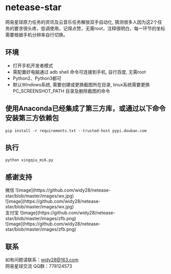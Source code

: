 # netease-star
网易星球原力任务的资讯及云音乐任务解放双手自动化, 猜测很多人因为这2个任务的要求很头疼，低调使用，记得点赞，无需root，注释很明白，每一环节的坐标需要根据手机分辨率自行切换。

## 环境
* 打开手机开发者模式
* 需配置好电脑通过 adb shell 命令可连接到手机, 自行百度, 无需root
* Python2、Python3都可<br>
* 默认Windows系统, 需要创建或更换截图所在目录, linux系统需要更换 PC_SCREENSHOT_PATH 目录及删除截图的命令

## 使用Anaconda已经集成了第三方库，或通过以下命令安装第三方依赖包
```
pip install -r requirements.txt --trusted-host pypi.douban.com
```

## 执行
```
python xingqiu_mi6.py
```
## 感谢支持
<div>
    <span>微信</span>
![image](https://github.com/widy28/netease-star/blob/master/images/wx.jpg)
</div>
![image](https://github.com/widy28/netease-star/blob/master/images/wx.jpg)
<div>
    <span>支付宝</span>
![image](https://github.com/widy28/netease-star/blob/master/images/zfb.png)
</div>
![image](https://github.com/widy28/netease-star/blob/master/images/zfb.png)

## 联系
如有问题请联系：widy28@163.com<br>
网易星球交流 QQ群：778124573

